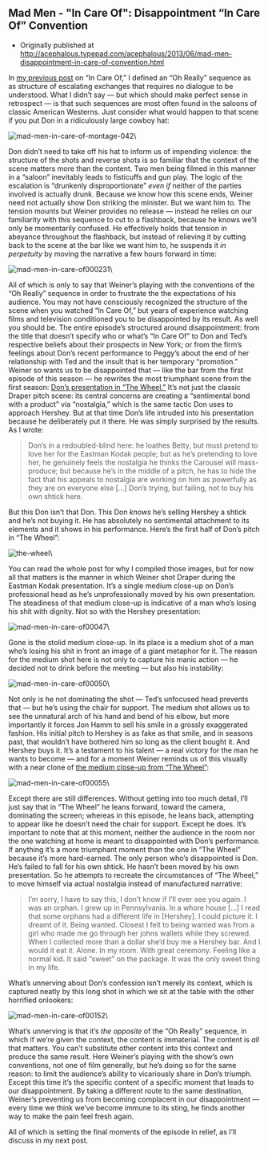 ## Mad Men - "In Care Of": Disappointment “In Care Of” Convention

 * Originally published at http://acephalous.typepad.com/acephalous/2013/06/mad-men-disappointment-in-care-of-convention.html

In [my previous post](http://www.lawyersgunsmoneyblog.com/2013/06/mad-men-in-care-of-what-oh-really) on “In Care Of,” I defined an “Oh Really” sequence as as structure of escalating exchanges that requires no dialogue to be understood. What I didn’t say — but which should make perfect sense in retrospect — is that such sequences are most often found in the saloons of classic American Westerns. Just consider what would happen to that scene if you put Don in a ridiculously large cowboy hat:

![mad-men-in-care-of-montage-042](images/tv/mad-men-in-care-of-2/mad-men-in-care-of-montage-042.jpg)\

Don didn’t need to take off his hat to inform us of impending violence: the structure of the shots and reverse shots is so familiar that the context of the scene matters more than the content. Two men being filmed in this manner in a “saloon” inevitably leads to fisticuffs and gun play. The logic of the escalation is “drunkenly disproportionate” *even if* neither of the parties involved is actually drunk. Because we know how this scene ends, Weiner need not actually show Don striking the minister. But we want him to. The tension mounts but Weiner provides no release — instead he relies on our familiarity with this sequence to cut to a flashback, because he knows we’ll only be momentarily confused. He effectively holds that tension in abeyance throughout the flashback, but instead of relieving it by cutting back to the scene at the bar like we want him to, he suspends it *in perpetuity* by moving the narrative a few hours forward in time:

![mad-men-in-care-of000231](images/tv/mad-men-in-care-of-2/mad-men-in-care-of000231.png)\

All of which is only to say that Weiner’s playing with the conventions of the “Oh Really” sequence in order to frustrate the the expectations of his audience. You may not have consciously recognized the structure of the scene when you watched “In Care Of,” but years of experience watching films and television conditioned you to be disappointed by its result. As well you should be. The entire episode’s structured around disappointment: from the title that doesn’t specify who or what’s “In Care Of” to Don and Ted’s respective beliefs about their prospects in New York; or from the firm’s feelings about Don’s recent performance to Peggy’s about the end of her relationship with Ted and the insult that is her temporary “promotion.” Weiner so wants us to be disappointed that — like the bar from the first episode of this season — he rewrites the most triumphant scene from the first season: [Don’s presentation in “The Wheel.”](http://acephalous.typepad.com/acephalous/2012/06/mad-men-the-wheel.html) It’s not just the classic Draper pitch scene: its central concerns are creating a “sentimental bond with a product” via “nostalgia,” which is the same tactic Don uses to approach Hershey. But at that time Don’s life intruded into his presentation because he deliberately put it there. He was simply surprised by the results. As I wrote:

> Don’s in a redoubled-blind here: he loathes Betty, but must pretend to love her for the Eastman Kodak people; but as he’s pretending to love her, he genuinely feels the nostalgia he thinks the Carousel will mass-produce; but because he’s in the middle of a pitch, he has to hide the fact that his appeals to nostalgia are working on him as powerfully as they are on everyone else [...] Don’s trying, but failing, not to buy his own shtick here.

But this Don isn’t that Don. This Don *knows* he’s selling Hershey a shtick and he’s not buying it. He has absolutely no sentimental attachment to its elements and it shows in his performance. Here’s the first half of Don’s pitch in “The Wheel”:

![the-wheel](images/tv/mad-men-in-care-of-2/the-wheel.jpg)\

You can read the whole post for why I compiled those images, but for now all that matters is the manner in which Weiner shot Draper during the Eastman Kodak presentation. It’s a single medium close-up on Don’s professional head as he’s unprofessionally moved by his own presentation. The steadiness of that medium close-up is indicative of a man who’s losing his shit with dignity. Not so with the Hershey presentation:

![mad-men-in-care-of00047](images/tv/mad-men-in-care-of-2/mad-men-in-care-of00047.png)\

Gone is the stolid medium close-up. In its place is a medium shot of a man who’s losing his shit in front an image of a giant metaphor for it. The reason for the medium shot here is not only to capture his manic action — he decided not to drink before the meeting — but also his instability:

![mad-men-in-care-of00050](images/tv/mad-men-in-care-of-2/mad-men-in-care-of00050.png)\

Not only is he not dominating the shot — Ted’s unfocused head prevents that — but he’s using the chair for support. The medium shot allows us to see the unnatural arch of his hand and bend of his elbow, but more importantly it forces Jon Hamm to sell his smile in a grossly exaggerated fashion. His initial pitch to Hershey is as fake as that smile, and in seasons past, that wouldn’t have bothered him so long as the client bought it. And Hershey buys it. It’s a testament to his talent — a real victory for the man he wants to become — and for a moment Weiner reminds us of this visually with a near clone of [the medium close-up from “The Wheel”](http://acephalous.typepad.com/.a/6a00d8341c2df453ef017615b9ddc4970c-500wi):

![mad-men-in-care-of00055](images/tv/mad-men-in-care-of-2/mad-men-in-care-of00055.png)\

Except there are still differences. Without getting into too much detail, I’ll just say that in “The Wheel” he leans forward, toward the camera, dominating the screen; whereas in this episode, he leans back, attempting to appear like he doesn’t need the chair for support. Except he does. It’s important to note that at this moment, neither the audience in the room nor the one watching at home is meant to disappointed with Don’s performance. If anything it’s a more triumphant moment than the one in “The Wheel” because it’s more hard-earned. The only person who’s disappointed is Don. He’s failed to fall for his own shtick. He hasn’t been moved by his own presentation. So he attempts to recreate the circumstances of “The Wheel,” to move himself via actual nostalgia instead of manufactured narrative:

> I’m sorry, I have to say this, I don’t know if I’ll ever see you again. I was an orphan. I grew up in Pennsylvania. In a whore house [...] I  read that some orphans had a different life in [Hershey]. I could picture it. I dreamt of it. Being wanted. Closest I felt to being wanted was from a girl who made me go through her johns wallets while they screwed. When I collected more than a dollar she’d buy me a
Hershey bar. And I would it eat it. Alone. In my room. With great ceremony. Feeling like a normal kid. It said “sweet” on the package. It was the only sweet thing in my life.

What’s unnerving about Don’s confession isn’t merely its context, which is captured neatly by this long shot in which we sit at the table with the other horrified onlookers:

![mad-men-in-care-of00152](images/tv/mad-men-in-care-of-2/mad-men-in-care-of00152.png)\ 

What’s unnerving is that it’s *the opposite* of the “Oh Really” sequence, in which if we’re given the context, the content is immaterial. The content is *all* that matters. You can’t substitute other content into this context and produce the same result. Here Weiner’s playing with the show’s own conventions, not one of film generally, but he’s doing so for the same reason: to limit the audience’s ability to vicariously share in Don’s triumph. Except this time it’s the specific content of a specific moment that leads to our disappointment. By taking a different route to the same destination, Weiner’s preventing us from becoming complacent in our disappointment — every time we think we’ve become immune to its sting, he finds another way to make the pain feel fresh again.

All of which is setting the final moments of the episode in relief, as I’ll discuss in my next post.
